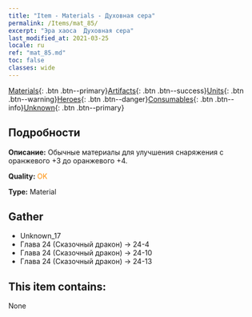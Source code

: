 ```yaml
---
title: "Item - Materials - Духовная сера"
permalink: /Items/mat_85/
excerpt: "Эра хаоса  Духовная сера"
last_modified_at: 2021-03-25
locale: ru
ref: "mat_85.md"
toc: false
classes: wide
---
```

 [Materials](/ru/Items/){: .btn .btn--primary}[Artifacts](/ru/Items/Artifacts/){: .btn .btn--success}[Units](/ru/Items/Units/){: .btn .btn--warning}[Heroes](/ru/Items/Heroes/){: .btn .btn--danger}[Consumables](/ru/Items/Consumables/){: .btn .btn--info}[Unknown](/ru/Items/Unknown/){: .btn .btn--primary}

## Подробности
 **Описание:** Обычные материалы для улучшения снаряжения c оранжевого +3 до оранжевого +4.

 **Quality:** <span style="color: #FF8C00">OK</span>

 **Type:** Material

## Gather

*    Unknown_17 
*    Глава 24 (Сказочный дракон) -> 24-4 
*    Глава 24 (Сказочный дракон) -> 24-10 
*    Глава 24 (Сказочный дракон) -> 24-13 

## This item contains:

  None

